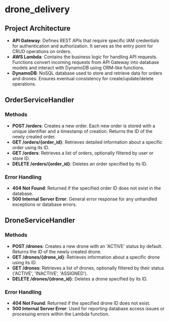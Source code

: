 # drone_delivery

## Project Architecture

- **API Gateway**: Defines REST APIs that require specific IAM credentials for authentication and authorization. It serves as the entry point for CRUD operations on orders.
- **AWS Lambda**: Contains the business logic for handling API requests. Functions convert incoming requests from API Gateway into database models and interact with DynamoDB using ORM-like functions.
- **DynamoDB**: NoSQL database used to store and retrieve data for orders and drones. Ensures eventual consistency for create/update/delete operations.

## OrderServiceHandler

### Methods
- **POST /orders**: Creates a new order. Each new order is stored with a unique identifier and a timestamp of creation. Returns the ID of the newly created order.
- **GET /orders/{order_id}**: Retrieves detailed information about a specific order using its ID.
- **GET /orders**: Retrieves a list of orders, optionally filtered by user or store ID.
- **DELETE /orders/{order_id}**: Deletes an order specified by its ID.

### Error Handling
- **404 Not Found**: Returned if the specified order ID does not exist in the database.
- **500 Internal Server Error**: General error response for any unhandled exceptions or database errors.

## DroneServiceHandler

### Methods
- **POST /drones**: Creates a new drone with an 'ACTIVE' status by default. Returns the ID of the newly created drone.
- **GET /drones/{drone_id}**: Retrieves information about a specific drone using its ID.
- **GET /drones**: Retrieves a list of drones, optionally filtered by their status ('ACTIVE', 'INACTIVE', 'ASSIGNED').
- **DELETE /drones/{drone_id}**: Deletes a drone specified by its ID.

### Error Handling
- **404 Not Found**: Returned if the specified drone ID does not exist.
- **500 Internal Server Error**: Used for reporting database access issues or processing errors within the Lambda function.